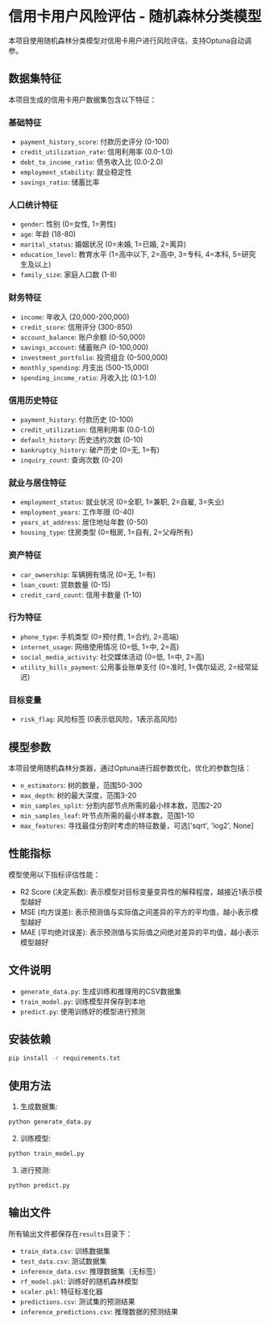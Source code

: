 # 信用卡用户风险评估 - 随机森林分类模型

本项目使用随机森林分类模型对信用卡用户进行风险评估，支持Optuna自动调参。

## 数据集特征

本项目生成的信用卡用户数据集包含以下特征：

### 基础特征
- `payment_history_score`: 付款历史评分 (0-100)
- `credit_utilization_rate`: 信用利用率 (0.0-1.0)
- `debt_to_income_ratio`: 债务收入比 (0.0-2.0)
- `employment_stability`: 就业稳定性
- `savings_ratio`: 储蓄比率

### 人口统计特征
- `gender`: 性别 (0=女性, 1=男性)
- `age`: 年龄 (18-80)
- `marital_status`: 婚姻状况 (0=未婚, 1=已婚, 2=离异)
- `education_level`: 教育水平 (1=高中以下, 2=高中, 3=专科, 4=本科, 5=研究生及以上)
- `family_size`: 家庭人口数 (1-8)

### 财务特征
- `income`: 年收入 (20,000-200,000)
- `credit_score`: 信用评分 (300-850)
- `account_balance`: 账户余额 (0-50,000)
- `savings_account`: 储蓄账户 (0-100,000)
- `investment_portfolio`: 投资组合 (0-500,000)
- `monthly_spending`: 月支出 (500-15,000)
- `spending_income_ratio`: 月收入比 (0.1-1.0)

### 信用历史特征
- `payment_history`: 付款历史 (0-100)
- `credit_utilization`: 信用利用率 (0.0-1.0)
- `default_history`: 历史违约次数 (0-10)
- `bankruptcy_history`: 破产历史 (0=无, 1=有)
- `inquiry_count`: 查询次数 (0-20)

### 就业与居住特征
- `employment_status`: 就业状况 (0=全职, 1=兼职, 2=自雇, 3=失业)
- `employment_years`: 工作年限 (0-40)
- `years_at_address`: 居住地址年数 (0-50)
- `housing_type`: 住房类型 (0=租房, 1=自有, 2=父母所有)

### 资产特征
- `car_ownership`: 车辆拥有情况 (0=无, 1=有)
- `loan_count`: 贷款数量 (0-15)
- `credit_card_count`: 信用卡数量 (1-10)

### 行为特征
- `phone_type`: 手机类型 (0=预付费, 1=合约, 2=高端)
- `internet_usage`: 网络使用情况 (0=低, 1=中, 2=高)
- `social_media_activity`: 社交媒体活动 (0=低, 1=中, 2=高)
- `utility_bills_payment`: 公用事业账单支付 (0=准时, 1=偶尔延迟, 2=经常延迟)

### 目标变量
- `risk_flag`: 风险标签 (0表示低风险，1表示高风险)

## 模型参数

本项目使用随机森林分类器，通过Optuna进行超参数优化，优化的参数包括：

- `n_estimators`: 树的数量，范围50-300
- `max_depth`: 树的最大深度，范围3-20
- `min_samples_split`: 分割内部节点所需的最小样本数，范围2-20
- `min_samples_leaf`: 叶节点所需的最小样本数，范围1-10
- `max_features`: 寻找最佳分割时考虑的特征数量，可选['sqrt', 'log2', None]

## 性能指标

模型使用以下指标评估性能：

- R2 Score (决定系数): 表示模型对目标变量变异性的解释程度，越接近1表示模型越好
- MSE (均方误差): 表示预测值与实际值之间差异的平方的平均值，越小表示模型越好
- MAE (平均绝对误差): 表示预测值与实际值之间绝对差异的平均值，越小表示模型越好

## 文件说明

- `generate_data.py`: 生成训练和推理用的CSV数据集
- `train_model.py`: 训练模型并保存到本地
- `predict.py`: 使用训练好的模型进行预测

## 安装依赖

```bash
pip install -r requirements.txt
```

## 使用方法

1. 生成数据集:
```bash
python generate_data.py
```

2. 训练模型:
```bash
python train_model.py
```

3. 进行预测:
```bash
python predict.py
```

## 输出文件

所有输出文件都保存在`results`目录下：

- `train_data.csv`: 训练数据集
- `test_data.csv`: 测试数据集
- `inference_data.csv`: 推理数据集（无标签）
- `rf_model.pkl`: 训练好的随机森林模型
- `scaler.pkl`: 特征标准化器
- `predictions.csv`: 测试集的预测结果
- `inference_predictions.csv`: 推理数据的预测结果